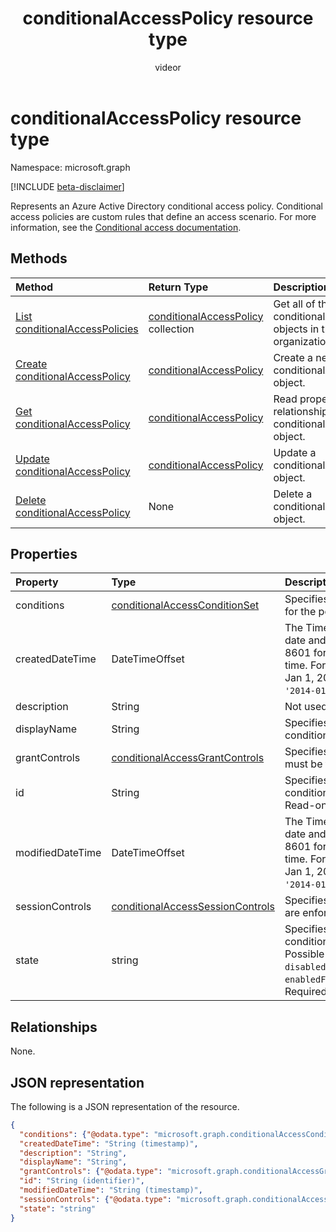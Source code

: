﻿---
title: "conditionalAccessPolicy resource type"
description: "Represents an Azure Active Directory conditional access policy. Conditional access policies are custom rules that define an access scenario."
localization_priority: Normal
author: "videor"
ms.prod: "microsoft-identity-platform"
doc_type: resourcePageType
---

# conditionalAccessPolicy resource type

Namespace: microsoft.graph

[!INCLUDE [beta-disclaimer](../../includes/beta-disclaimer.md)]

Represents an Azure Active Directory conditional access policy. Conditional access policies are custom rules that define an access scenario. For more information, see the [Conditional access documentation](https://docs.microsoft.com/azure/active-directory/conditional-access/).

## Methods

| Method                                                                          | Return Type                                                      | Description                                                            |
| :------------------------------------------------------------------------------ | :--------------------------------------------------------------- | :--------------------------------------------------------------------- |
| [List conditionalAccessPolicies](../api/conditionalaccessroot-list-policies.md) | [conditionalAccessPolicy](conditionalaccesspolicy.md) collection | Get all of the conditionalAccessPolicies objects in the organization.  |
| [Create conditionalAccessPolicy](../api/conditionalaccessroot-post-policies.md) | [conditionalAccessPolicy](conditionalaccesspolicy.md)            | Create a new conditionalAccessPolicy object.                           |
| [Get conditionalAccessPolicy](../api/conditionalaccesspolicy-get.md)            | [conditionalAccessPolicy](conditionalaccesspolicy.md)            | Read properties and relationships of a conditionalAccessPolicy object. |
| [Update conditionalAccessPolicy](../api/conditionalaccesspolicy-update.md)      | [conditionalAccessPolicy](conditionalaccesspolicy.md)            | Update a conditionalAccessPolicy object.                               |
| [Delete conditionalAccessPolicy](../api/conditionalaccesspolicy-delete.md)      | None                                                             | Delete a conditionalAccessPolicy object.                               |

## Properties

| Property         | Type                                                                    | Description                                                                                                                                                                                                 |
| :--------------- | :---------------------------------------------------------------------- | :---------------------------------------------------------------------------------------------------------------------------------------------------------------------------------------------------------- |
| conditions       | [conditionalAccessConditionSet](conditionalaccessconditionset.md)       | Specifies the rules that must be met for the policy to apply. Required.                                                                                                                                     |
| createdDateTime  | DateTimeOffset                                                          | The Timestamp type represents date and time information using ISO 8601 format and is always in UTC time. For example, midnight UTC on Jan 1, 2014 would look like this: `'2014-01-01T00:00:00Z'`. Readonly. |
| description      | String                                                                  | Not used.                                                                                                                                                                                                   |
| displayName      | String                                                                  | Specifies a display name for the conditionalAccessPolicy object.                                                                                                                                            |
| grantControls    | [conditionalAccessGrantControls](conditionalaccessgrantcontrols.md)     | Specifies the grant controls that must be fulfilled to pass the policy.                                                                                                                                     |
| id               | String                                                                  | Specifies the identifier of a conditionalAccessPolicy object. Read-only.                                                                                                                                    |
| modifiedDateTime | DateTimeOffset                                                          | The Timestamp type represents date and time information using ISO 8601 format and is always in UTC time. For example, midnight UTC on Jan 1, 2014 would look like this: `'2014-01-01T00:00:00Z'`. Readonly. |
| sessionControls  | [conditionalAccessSessionControls](conditionalaccesssessioncontrols.md) | Specifies the session controls that are enforced after sign-in.                                                                                                                                             |
| state            | string                                                                  | Specifies the state of the conditionalAccessPolicy object. Possible values are: `enabled`, `disabled`, `enabledForReportingButNotEnforced`. Required.                                                       |

## Relationships

None.

## JSON representation

The following is a JSON representation of the resource.

<!-- {
  "blockType": "resource",
  "optionalProperties": [
    "displayName",
    "description",
    "sessionControls",
    "grantControls"
  ],
  "@odata.type": "microsoft.graph.conditionalAccessPolicy",
  "baseType": "",
  "keyProperty": "id"
}-->

```json
{
  "conditions": {"@odata.type": "microsoft.graph.conditionalAccessConditionSet"},
  "createdDateTime": "String (timestamp)",
  "description": "String",
  "displayName": "String",
  "grantControls": {"@odata.type": "microsoft.graph.conditionalAccessGrantControls"},
  "id": "String (identifier)",
  "modifiedDateTime": "String (timestamp)",
  "sessionControls": {"@odata.type": "microsoft.graph.conditionalAccessSessionControls"},
  "state": "string"
}
```

<!-- uuid: 16cd6b66-4b1a-43a1-adaf-3a886856ed98
2019-02-04 14:57:30 UTC -->

<!-- {
  "type": "#page.annotation",
  "description": "conditionalAccessPolicy resource",
  "keywords": "",
  "section": "documentation",
  "tocPath": ""
}-->
